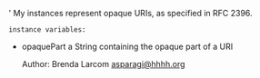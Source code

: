 '
	My instances represent opaque URIs, as specified in RFC 2396.  


	instance variables:

-	opaquePart		a String containing the opaque part of a URI


	Author: Brenda Larcom <asparagi@hhhh.org>


